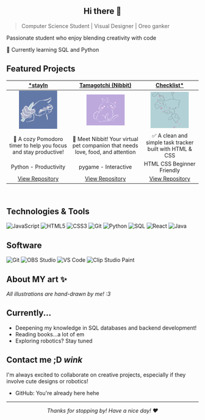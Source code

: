 
<div align="center">

## Hi there 🌻
</div>

>  Computer Science Student |  Visual Designer | Oreo ganker

Passionate student who enjoy blending creativity with code

🌱 Currently learning SQL and Python 

## Featured Projects

| <a href="https://github.com/maddie-0xFF/stayIn" target="_blank">*stayIn</a> | <a href="https://github.com/maddie-0xFF/tamagotchi" target="_blank">Tamagotchi (Nibbit)</a> | <a href="https://github.com/maddie-0xFF/Checklist-" target="_blank">Checklist*</a> |
| :---: | :---: | :---: |
| <img src="https://raw.githubusercontent.com/maddie-0xFF/stayIn/main/assets/raccoon.png" width="100px"> | <img src="https://raw.githubusercontent.com/maddie-0xFF/tamagotchi/main/assets/nibbit.png" width="100px"> | <img src="https://raw.githubusercontent.com/maddie-0xFF/Checklist-/main/assets/check.png" width="100px"> |
| 🦝 A cozy Pomodoro timer to help you focus and stay productive! | 🐇 Meet Nibbit! Your virtual pet companion that needs love, food, and attention | ✅ A clean and simple task tracker built with HTML & CSS |
| Python - Productivity | pygame - Interactive | HTML CSS Beginner Friendly |
| <a href="https://github.com/maddie-0xFF/stayIn" target="_blank">View Repository</a> | <a href="https://github.com/maddie-0xFF/tamagotchi" target="_blank">View Repository</a> | <a href="https://github.com/maddie-0xFF/Checklist-" target="_blank">View Repository</a> |

<br/>


## Technologies & Tools

![JavaScript](https://img.shields.io/badge/-JavaScript-F7DF1E?style=flat-square&logo=javascript&logoColor=black)
![HTML5](https://img.shields.io/badge/-HTML5-E34F26?style=flat-square&logo=html5&logoColor=white)
![CSS3](https://img.shields.io/badge/-CSS3-1572B6?style=flat-square&logo=css3)
![Git](https://img.shields.io/badge/-Git-F05032?style=flat-square&logo=git&logoColor=white)
![Python](https://img.shields.io/badge/-Python-3776AB?style=flat-square&logo=python&logoColor=white)
![SQL](https://img.shields.io/badge/-SQL-4479A1?style=flat-square&logo=mysql&logoColor=white)
![React](https://img.shields.io/badge/-React-61DAFB?style=flat-square&logo=react&logoColor=black)
![Java](https://img.shields.io/badge/-Java-007396?style=flat-square&logo=java&logoColor=white)

## Software

![Git](https://img.shields.io/badge/-Git-F05032?style=flat-square&logo=git&logoColor=white)
![OBS Studio](https://img.shields.io/badge/-OBS%20Studio-302E31?style=flat-square&logo=obsstudio&logoColor=white)
![VS Code](https://img.shields.io/badge/-VS%20Code-007ACC?style=flat-square&logo=visualstudiocode&logoColor=white)
![Clip Studio Paint](https://img.shields.io/badge/-Clip%20Studio%20Paint-000000?style=flat-square&logo=clipstudiopaint&logoColor=white)


## About MY art ✨

 *All illustrations are hand-drawn by me! :3* 

## Currently...

-  Deepening my knowledge in SQL databases and backend development!
-  Reading books...a lot of em
-  Exploring robotics? Stay tuned


##  Contact me ;D *wink*

I'm always excited to collaborate on creative projects, especially if they involve cute designs or robotics!

-  GitHub: You're already here hehe


---

<div align="center">
  
  *Thanks for stopping by! Have a nice day! ❤️*
</div>
